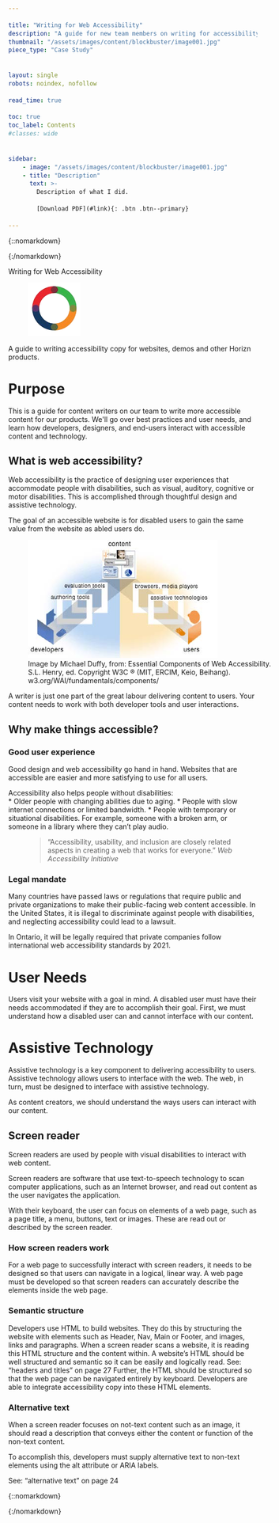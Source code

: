 ```yaml
---

title: "Writing for Web Accessibility"
description: "A guide for new team members on writing for accessibility."
thumbnail: "/assets/images/content/blockbuster/image001.jpg"
piece_type: "Case Study"


layout: single
robots: noindex, nofollow

read_time: true

toc: true
toc_label: Contents
#classes: wide


sidebar:
    - image: "/assets/images/content/blockbuster/image001.jpg"
    - title: "Description"
      text: >-
        Description of what I did.
         
        [Download PDF](#link){: .btn .btn--primary}

---
```


{::nomarkdown}
<div class = "aystyle">
{:/nomarkdown}

<p class = "title">Writing for Web Accessibility</p>

<figure class="align-center">
<img src="/assets/images/content/a11y/horizn-logo.png" alt="Horizn logo">
</figure>

<p class = "subtitle">A guide to writing accessibility copy for websites, demos and other Horizn products.</p>

# Purpose
This is a guide for content writers on our team to write more accessible content for our products. We'll go over best practices and user needs, and learn how developers, designers, and end-users interact with accessible content and technology.

## What is web accessibility?
Web accessibility is the practice of designing user experiences that accommodate people with disabilities, such as visual, auditory, cognitive or motor disabilities. This is accomplished through thoughtful design and assistive technology.

The goal of an accessible website is for disabled users to gain the same value from the website as abled users do.

<figure class = "align-center border" style="width:500px">
<img src="/assets/images/content/a11y/1.png" alt="Developers use authoring tools and evaluation tools to build content, and users use browsers, media players and assistive technology to access content.">
<figcaption>Image by Michael Duffy, from: Essential Components of Web Accessibility. S.L. Henry, ed. Copyright W3C ® (MIT, ERCIM, Keio, Beihang). w3.org/WAI/fundamentals/components/</figcaption>
</figure>

A writer is just one part of the great labour delivering content to users. Your content needs to work with both developer tools and user interactions.

## Why make things accessible?
### Good user experience
Good design and web accessibility go hand in hand. Websites that are accessible are easier and more satisfying to use for all users.

<p style="margin-bottom: 0px">Accessibility also helps people without disabilities:</p>
* Older people with changing abilities due to aging.
* People with slow internet connections or limited bandwidth.
* People with temporary or situational disabilities. For example, someone with a broken arm, or someone in a library where they can’t play audio.

<figure>
<blockquote>“Accessibility, usability, and inclusion are closely related aspects in creating a web that works for everyone.”
<cite>Web Accessibility Initiative</cite>
</blockquote>
</figure>

### Legal mandate
Many countries have passed laws or regulations that require public and private organizations to make their public-facing web content accessible. In the United States, it is illegal to discriminate against people with disabilities, and neglecting accessibility could lead to a lawsuit.

In Ontario, it will be legally required that private companies follow international web accessibility standards by 2021.


# User Needs
Users visit your website with a goal in mind. A disabled user must have their needs accommodated if they are to accomplish their goal. First, we must understand how a disabled user can and cannot interface with our content.




# Assistive Technology
Assistive technology is a key component to delivering accessibility to users. Assistive technology allows users to interface with the web. The web, in turn, must be designed to interface with assistive technology.

As content creators, we should understand the ways users can interact with our content.

## Screen reader
Screen readers are used by people with visual disabilities to interact with web content.

Screen readers are software that use text-to-speech technology to scan computer applications, such as an Internet browser, and read out content as the user navigates the application.

With their keyboard, the user can focus on elements of a web page, such as a page title, a menu, buttons, text or images. These are read out or described by the screen reader.

### How screen readers work
For a web page to successfully interact with screen readers, it needs to be designed so that users can navigate in a logical, linear way. A web page must be developed so that screen readers can accurately describe the elements inside the web page.

### Semantic structure
Developers use HTML to build websites. They do this by structuring the website with elements such as Header, Nav, Main or Footer, and images, links and paragraphs.
When a screen reader scans a website, it is reading this HTML structure and the content within. A website’s HTML should be well structured and semantic so it can be easily and logically read.
See: “headers and titles” on page 27
Further, the HTML should be structured so that the web page can be navigated entirely by keyboard.
Developers are able to integrate accessibility copy into these HTML elements.

### Alternative text
When a screen reader focuses on not-text content such as an image, it should read a description that conveys either the content or function of the non-text content.

To accomplish this, developers must supply alternative text to non-text elements using the alt attribute or ARIA labels.

See: “alternative text” on page 24

{::nomarkdown}
</div>
{:/nomarkdown}